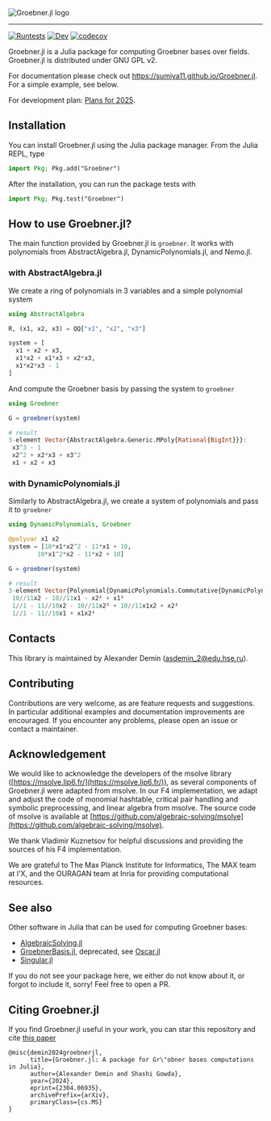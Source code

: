 <div align="left">
    <picture>
        <source media="(prefers-color-scheme: dark)" srcset="https://github.com/sumiya11/Groebner.jl/raw/master/docs/assets/logo-dark-with-text.svg">
      <img alt="Groebner.jl logo" src="https://github.com/sumiya11/Groebner.jl/raw/master/docs/assets/logo-with-text.svg">
    </picture>
</div>

---

[![Runtests](https://github.com/sumiya11/Groebner.jl/actions/workflows/Runtests.yml/badge.svg)](https://github.com/sumiya11/Groebner.jl/actions/workflows/Runtests.yml)
[![Dev](https://img.shields.io/badge/docs-dev-blue.svg)](https://sumiya11.github.io/Groebner.jl)
[![codecov](https://codecov.io/github/sumiya11/Groebner.jl/graph/badge.svg?token=J1SZT8ED9S)](https://codecov.io/github/sumiya11/Groebner.jl)

Groebner.jl is a Julia package for computing Groebner bases over fields.
Groebner.jl is distributed under GNU GPL v2.

For documentation please check out https://sumiya11.github.io/Groebner.jl.
For a simple example, see below.

For development plan: [Plans for 2025](https://github.com/sumiya11/Groebner.jl/issues/177).

## Installation

You can install Groebner.jl using the Julia package manager. From the Julia REPL, type

```julia
import Pkg; Pkg.add("Groebner")
```

After the installation, you can run the package tests with

```julia
import Pkg; Pkg.test("Groebner")
```

## How to use Groebner.jl?

The main function provided by Groebner.jl is `groebner`.
It works with polynomials from AbstractAlgebra.jl, DynamicPolynomials.jl, and Nemo.jl. 

### with AbstractAlgebra.jl

We create a ring of polynomials in 3 variables and a simple polynomial system

```julia
using AbstractAlgebra

R, (x1, x2, x3) = QQ["x1", "x2", "x3"]

system = [
  x1 + x2 + x3,
  x1*x2 + x1*x3 + x2*x3,
  x1*x2*x3 - 1
]
```

And compute the Groebner basis by passing the system to `groebner`

```julia
using Groebner

G = groebner(system)
```
```julia
# result
3-element Vector{AbstractAlgebra.Generic.MPoly{Rational{BigInt}}}:
 x3^3 - 1
 x2^2 + x2*x3 + x3^2
 x1 + x2 + x3
```

### with DynamicPolynomials.jl

Similarly to AbstractAlgebra.jl, we create a system of polynomials and pass it to `groebner`

```julia
using DynamicPolynomials, Groebner

@polyvar x1 x2
system = [10*x1*x2^2 - 11*x1 + 10,
        10*x1^2*x2 - 11*x2 + 10]

G = groebner(system)
```
```julia
# result
3-element Vector{Polynomial{DynamicPolynomials.Commutative{DynamicPolynomials.CreationOrder}, Graded{LexOrder}, Rational{BigInt}}}:
 10//11x2 - 10//11x1 - x2² + x1²
 1//1 - 11//10x2 - 10//11x2² + 10//11x1x2 + x2³
 1//1 - 11//10x1 + x1x2²
```

## Contacts

This library is maintained by Alexander Demin (<asdemin_2@edu.hse.ru>).

## Contributing

Contributions are very welcome, as are feature requests and suggestions. In particular additional examples and documentation improvements are encouraged. If you encounter any problems, please open an issue or contact a maintainer.

## Acknowledgement

We would like to acknowledge the developers of the msolve library ([https://msolve.lip6.fr/](https://msolve.lip6.fr/)), as several components of Groebner.jl were adapted from msolve. In our F4 implementation, we adapt and adjust the code of monomial hashtable, critical pair handling and symbolic preprocessing, and linear algebra from msolve. The source code of msolve is available at [https://github.com/algebraic-solving/msolve](https://github.com/algebraic-solving/msolve).

We thank Vladimir Kuznetsov for helpful discussions and providing the sources of his F4 implementation.

We are grateful to The Max Planck Institute for Informatics, The MAX team at l'X, and the OURAGAN team at Inria for providing computational resources.

## See also

Other software in Julia that can be used for computing Groebner bases:

- [AlgebraicSolving.jl](https://github.com/algebraic-solving/AlgebraicSolving.jl)
- [GroebnerBasis.jl](https://github.com/ederc/GroebnerBasis.jl), deprecated, see [Oscar.jl](https://github.com/oscar-system/Oscar.jl)
- [Singular.jl](https://github.com/oscar-system/Singular.jl)

If you do not see your package here, we either do not know about it, or forgot to include it, sorry! Feel free to open a PR.

## Citing Groebner.jl

If you find Groebner.jl useful in your work, you can star this repository and cite [this paper](https://arxiv.org/abs/2304.06935)

```
@misc{demin2024groebnerjl,
      title={Groebner.jl: A package for Gr\"obner bases computations in Julia}, 
      author={Alexander Demin and Shashi Gowda},
      year={2024},
      eprint={2304.06935},
      archivePrefix={arXiv},
      primaryClass={cs.MS}
}
```
